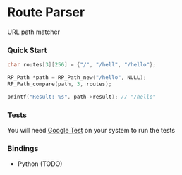 # Route Parser
URL path matcher

### Quick Start
```c
char routes[3][256] = {"/", "/hell", "/hello"};

RP_Path *path = RP_Path_new("/hello", NULL);
RP_Path_compare(path, 3, routes);

printf("Result: %s", path->result); // "/hello"
```

### Tests
You will need [Google Test](https://google.github.io/googletest/) on your system to run the tests

### Bindings
- Python (TODO)
